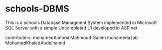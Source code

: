 # schools-DBMS
This is a schools Database Managment System implemented in Microsoft SQL Server with a simple Uncompleted UI developed in ASP.net

contributers:
 mohamedAlmorsi Mahmoud-Salem mohamedazab MohamedKhaledAbdelhamid
